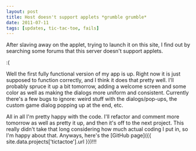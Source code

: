 ```yaml
---
layout: post
title: Host doesn't support applets *grumble grumble*
date: 2011-07-11
tags: [updates, tic-tac-toe, fails]
---
```


After slaving away on the applet, trying to launch it on this site, I find out by searching some forums that this server doesn't support applets.

:(

<!--more-->

Well the first fully functional version of my app is up. Right now it is just supposed to function correctly, and I think it does that pretty well. I'll probably spruce it up a bit tomorrow, adding a welcome screen and some color as well as making the dialogs more uniform and consistent. Currently there's a few bugs to ignore: weird stuff with the dialogs/pop-ups, the custom game dialog popping up at the end, etc.

All in all I'm pretty happy with the code. I'll refactor and comment more tomorrow as well as pretty it up, and then it's off to the next project. This really didn't take that long considering how much actual coding I put in, so I'm happy about that. Anyways, here's the [GitHub page]({{ site.data.projects['tictactoe'].url }})!!!